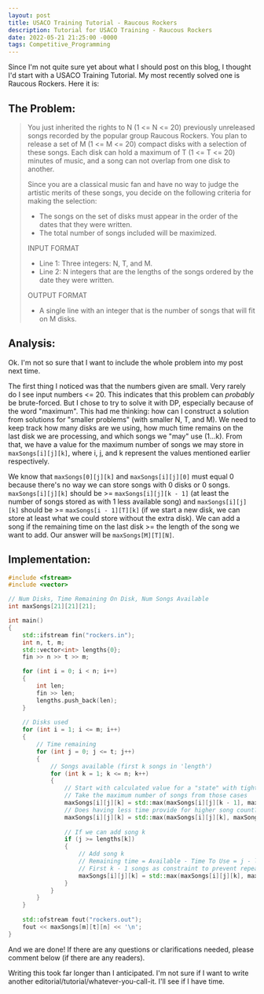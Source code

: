 ```yaml
---
layout: post
title: USACO Training Tutorial - Raucous Rockers
description: Tutorial for USACO Training - Raucous Rockers
date: 2022-05-21 21:25:00 -0000
tags: Competitive_Programming
---
```


Since I'm not quite sure yet about what I should post on this blog, I thought I'd start with a USACO Training Tutorial. My most recently solved one is Raucous Rockers. Here it is:

## The Problem:

> You just inherited the rights to N (1 <= N <= 20) previously unreleased songs recorded by the popular group Raucous Rockers. You plan to release a set of M (1 <= M <= 20) compact disks with a selection of these songs. Each disk can hold a maximum of T (1 <= T <= 20) minutes of music, and a song can not overlap from one disk to another.
>
> Since you are a classical music fan and have no way to judge the artistic merits of these songs, you decide on the following criteria for making the selection:
> - The songs on the set of disks must appear in the order of the dates that they were written.
> - The total number of songs included will be maximized.
>
> INPUT FORMAT
> - Line 1:	Three integers: N, T, and M.
> - Line 2:	N integers that are the lengths of the songs ordered by the date they were written.
> 
> OUTPUT FORMAT
> - A single line with an integer that is the number of songs that will fit on M disks.

## Analysis:

Ok. I'm not so sure that I want to include the whole problem into my post next time.

The first thing I noticed was that the numbers given are small. Very rarely do I see input numbers <= 20. This indicates that this problem can *probably* be brute-forced. But I chose to try to solve it with DP, especially because of the word "maximum". This had me thinking: how can I construct a solution from solutions for "smaller problems" (with smaller N, T, and M). We need to keep track how many disks are we using, how much time remains on the last disk we are processing, and which songs we "may" use (1...k). From that, we have a value for the maximum number of songs we may store in `maxSongs[i][j][k]`, where i, j, and k represent the values mentioned earlier respectively. 

We know that `maxSongs[0][j][k]` and `maxSongs[i][j][0]` must equal 0 because there's no way we can store songs with 0 disks or 0 songs. `maxSongs[i][j][k]` should be >= `maxSongs[i][j][k - 1]` (at least the number of songs stored as with 1 less available song) and `maxSongs[i][j][k]` should be >= `maxSongs[i - 1][T][k]` (if we start a new disk, we can store at least what we could store without the extra disk). We can add a song if the remaining time on the last disk >= the length of the song we want to add. Our answer will be `maxSongs[M][T][N]`.

## Implementation:
```cpp
#include <fstream>
#include <vector>

// Num Disks, Time Remaining On Disk, Num Songs Available
int maxSongs[21][21][21];

int main()
{
    std::ifstream fin("rockers.in");
    int n, t, m;
    std::vector<int> lengths{0};
    fin >> n >> t >> m;

    for (int i = 0; i < n; i++)
    {
        int len;
        fin >> len;
        lengths.push_back(len);
    }
    
    // Disks used
    for (int i = 1; i <= m; i++)
    {
        // Time remaining
        for (int j = 0; j <= t; j++)
        {
            // Songs available (first k songs in 'length')
            for (int k = 1; k <= n; k++)
            {
                // Start with calculated value for a "state" with tighter constraints (fewer disks / fewer songs / less time)
                // Take the maximum number of songs from those cases
                maxSongs[i][j][k] = std::max(maxSongs[i][j][k - 1], maxSongs[i - 1][t][k]);
                // Does having less time provide for higher song count?
                maxSongs[i][j][k] = std::max(maxSongs[i][j][k], maxSongs[i][std::max(j - 1, 0)][k]);
                
                // If we can add song k
                if (j >= lengths[k])
                {
                    // Add song k
                    // Remaining time = Available - Time To Use = j - lengths[k]
                    // First k - 1 songs as constraint to prevent repeats of songs (we are processing the kth song right now)
                    maxSongs[i][j][k] = std::max(maxSongs[i][j][k], maxSongs[i][j - lengths[k]][k - 1] + 1);
                }
            }
        }
    }
    
    std::ofstream fout("rockers.out");
    fout << maxSongs[m][t][n] << '\n';
}
```

And we are done! If there are any questions or clarifications needed, please comment below (if there are any readers).

Writing this took far longer than I anticipated. I'm not sure if I want to write another editorial/tutorial/whatever-you-call-it. I'll see if I have time.
